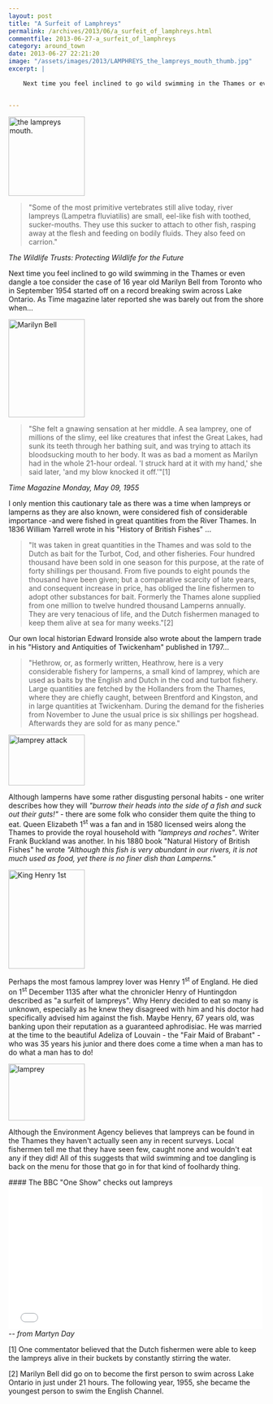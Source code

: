 ```yaml
---
layout: post
title: "A Surfeit of Lamphreys"
permalink: /archives/2013/06/a_surfeit_of_lamphreys.html
commentfile: 2013-06-27-a_surfeit_of_lamphreys
category: around_town
date: 2013-06-27 22:21:20
image: "/assets/images/2013/LAMPHREYS_the_lampreys_mouth_thumb.jpg"
excerpt: |

    Next time you feel inclined to go wild swimming in the Thames or even dangle a toe consider the case of 16 year old Marilyn Bell from Toronto who in September 1954 started off on a record breaking swim across Lake Ontario. As Time magazine later reported she was barely out from the shore when...


---
```


<a href="/assets/images/2013/LAMPHREYS_the_lampreys_mouth.jpg" title="See larger version of - the lampreys mouth"><img src="/assets/images/2013/LAMPHREYS_the_lampreys_mouth_thumb.jpg" width="150" height="156" alt="the lampreys mouth." class="photo right" /></a>

> "Some of the most primitive vertebrates still alive today, river lampreys (Lampetra fluviatilis) are small, eel-like fish with toothed, sucker-mouths. They use this sucker to attach to other fish, rasping away at the flesh and feeding on bodily fluids. They also feed on carrion."

<cite>The Wildlife Trusts: Protecting Wildlife for the Future</cite>

Next time you feel inclined to go wild swimming in the Thames or even dangle a toe consider the case of 16 year old Marilyn Bell from Toronto who in September 1954 started off on a record breaking swim across Lake Ontario. As Time magazine later reported she was barely out from the shore when...

<a href="/assets/images/2013/LAMPHREYS_Marilyn_Bell.jpg" title="See larger version of - Marilyn Bell"><img src="/assets/images/2013/LAMPHREYS_Marilyn_Bell_thumb.jpg" width="150" height="193" alt="Marilyn Bell" class="photo right" /></a>

> "She felt a gnawing sensation at her middle. A sea lamprey, one of millions of the slimy, eel like creatures that infest the Great Lakes, had sunk its teeth through her bathing suit, and was trying to attach its bloodsucking mouth to her body. It was as bad a moment as Marilyn had in the whole 21-hour ordeal. 'I struck hard at it with my hand,' she said later, 'and my blow knocked it off.'"[1]

<cite>Time Magazine Monday, May 09, 1955</cite>

I only mention this cautionary tale as there was a time when lampreys or lamperns as they are also known, were considered fish of considerable importance -and were fished in great quantities from the River Thames. In 1836 William Yarrell wrote in his "History of British Fishes" ...

> "It was taken in great quantities in the Thames and was sold to the Dutch as bait for the Turbot, Cod, and other fisheries. Four hundred thousand have been sold in one season for this purpose, at the rate of forty shillings per thousand. From five pounds to eight pounds the thousand have been given; but a comparative scarcity of late years, and consequent increase in price, has obliged the line fishermen to adopt other substances for bait. Formerly the Thames alone supplied from one million to twelve hundred thousand Lamperns annually. They are very tenacious of life, and the Dutch fishermen managed to keep them alive at sea for many weeks."[2]

Our own local historian Edward Ironside also wrote about the lampern trade in his "History and Antiquities of Twickenham" published in 1797...

> "Hethrow, or, as formerly written, Heathrow, here is a very considerable fishery for lamperns, a small kind of lamprey, which are used as baits by the English and Dutch in the cod and turbot fishery. Large quantities are fetched by the Hollanders from the Thames, where they are chiefly caught, between Brentford and Kingston, and in large quantities at Twickenham. During the demand for the fisheries from November to June the usual price is six shillings per hogshead. Afterwards they are sold for as many pence."

<a href="/assets/images/2013/LAMPHREYS_lamprey_attack.jpg" title="See larger version of - lamprey attack"><img src="/assets/images/2013/LAMPHREYS_lamprey_attack_thumb.jpg" width="150" height="100" alt="lamprey attack" class="photo right" /></a>

Although lamperns have some rather disgusting personal habits - one writer describes how they will <em>"burrow their heads into the side of a fish and suck out their guts!"</em> - there are some folk who consider them quite the thing to eat. Queen Elizabeth 1<sup>st</sup> was a fan and in 1580 licensed weirs along the Thames to provide the royal household with <em>"lampreys and roches"</em>. Writer Frank Buckland was another. In his 1880 book "Natural History of British Fishes" he wrote <em>"Although this fish is very abundant in our rivers, it is not much used as food, yet there is no finer dish than Lamperns."</em>

<a href="/assets/images/2013/LAMPHREYS_King_Henry_1st.jpg" title="See larger version of - King Henry 1st"><img src="/assets/images/2013/LAMPHREYS_King_Henry_1st_thumb.jpg" width="150" height="195" alt="King Henry 1st" class="photo right" /></a>

Perhaps the most famous lamprey lover was Henry 1<sup>st</sup> of England. He died on 1<sup>st</sup> December 1135 after what the chronicler Henry of Huntingdon described as "a surfeit of lampreys". Why Henry decided to eat so many is unknown, especially as he knew they disagreed with him and his doctor had specifically advised him against the fish. Maybe Henry, 67 years old, was banking upon their reputation as a guaranteed aphrodisiac. He was married at the time to the beautiful Adeliza of Louvain - the "Fair Maid of Brabant" - who was 35 years his junior and there does come a time when a man has to do what a man has to do!

<div markdown="1" class="box">
<a href="/assets/images/2013/LAMPHREYS_lamprey.jpg" title="See larger version of -  lamprey"><img src="/assets/images/2013/LAMPHREYS_lamprey_thumb.jpg" width="150" height="112" alt=" lamprey" class="photo left" /></a>

Although the Environment Agency believes that lampreys can be found in the Thames they haven't actually seen any in recent surveys. Local fishermen tell me that they have seen few, caught none and wouldn't eat any if they did! All of this suggests that wild swimming and toe dangling is back on the menu for those that go in for that kind of foolhardy thing.

</div>
<div markdown="1" class="box">
#### The BBC "One Show" checks out lampreys

<iframe width="500" height="281" src="//www.youtube-nocookie.com/embed/N-7oo_-JR6w?rel=0" frameborder="0" allowfullscreen>
</iframe>
</div>
<cite>-- from Martyn Day</cite>

[1] One commentator believed that the Dutch fishermen were able to keep the lampreys alive in their buckets by constantly stirring the water.

[2] Marilyn Bell did go on to become the first person to swim across Lake Ontario in just under 21 hours. The following year, 1955, she became the youngest person to swim the English Channel.
